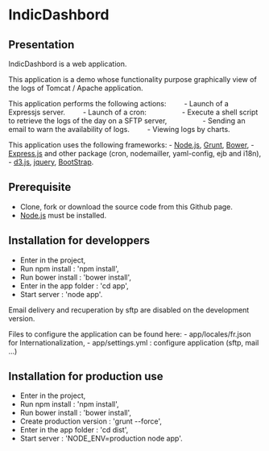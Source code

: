 IndicDashbord
================

Presentation
------------------
IndicDashbord is a web application.

This application is a demo whose functionality purpose graphically view of the logs of Tomcat / Apache application.


This application performs the following actions:
        - Launch of a Expressjs server.
        - Launch of a cron:
                 - Execute a shell script to retrieve the logs of the day on a SFTP server,
                 - Sending an email to warn the availability of logs.
        - Viewing logs by charts.


This application uses the following frameworks:
    - [Node.js](http://nodejs.org/), [Grunt](http://gruntjs.com/), [Bower](http://bower.io/),
    - [Express.js]() and other package (cron, nodemailler, yaml-config, ejb and i18n),
    - [d3.js](http://d3js.org/), [jquery](http://jquery.com/), [BootStrap](http://getbootstrap.com/).


Prerequisite
---------------------------------------
- Clone, fork or download the source code from this Github page.
- [Node.js](http://nodejs.org/) must be installed.


Installation for developpers
---------------------------------------
- Enter in the project,
- Run npm install : 'npm install',
- Run bower install : 'bower install',
- Enter in the app folder : 'cd app',
- Start server : 'node app'.

Email delivery and recuperation by sftp are disabled on the development version.

Files to configure the application can be found here:
    - app/locales/fr.json for Internationalization,
    - app/settings.yml : configure application (sftp, mail ...)

Installation for production use
---------------------------------------
- Enter in the project,
- Run npm install : 'npm install',
- Run bower install : 'bower install',
- Create production version : 'grunt --force',
- Enter in the app folder : 'cd dist',
- Start server : 'NODE_ENV=production node app'.



